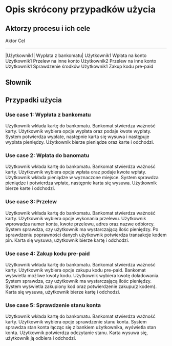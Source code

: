 Opis skrócony przypadków użycia
===============================

Aktorzy procesu i ich cele
--------------------------

Aktor       Cel 
----------- -----------------------------
|Użytkownik1| Wypłata z bankomatu|
Użytkownik1 Wpłata na konto
Użytkownik1 Przelew na inne konto
Użytkownik2 Przelew na inne konto
Użytkownik1 Sprawdzenie środków
Użytkownik1 Zakup kodu pre-paid

Słownik
-------

Przypadki użycia
----------------

### Use case 1: Wypłata z bankomatu

Użytkownik wkłada kartę do bankomatu. Bankomat stwierdza ważność karty. Użytkownik wybiera opcje wypłata oraz podaje kwote wypłaty. System potwierdza wypłate, następnie karta się wysuwa i następuje wypłata pieniędzy. Użytkownik bierze pieniądze oraz karte i odchodzi. 

### Use case 2: Wpłata do banomatu

Użytkownik wkłada kartę do bankomatu. Bankomat stwierdza ważność karty. Użytkownik wybiera opcje wpłata oraz podaje kwote wpłaty. Użytkownik wkłada pieniądze w wyznaczone miejsce. System sprawdza pieniądze i potwierdza wpłate, następnie karta się wysuwa. Użytkownik bierze karte i odchodzi. 

### Use case 3: Przelew 

Użytkownik wkłada kartę do bankomatu. Bankomat stwierdza ważność karty. Użytkownik wybiera opcje wykonania przelewu. Użytkownik wprowadza numer konta, kwote przelewu, adres oraz nazwe odbiorcy. System sprawdza, czy użytkownik ma wystarczającą ilośc pieniędzy. Po sprawdzeniu poprawności danych użytkownik potwierdza transakcje kodem pin. Karta się wysuwa, użytkownik bierze kartę i odchodzi.

### Use case 4: Zakup kodu pre-paid

Użytkownik wkłada kartę do bankomatu. Bankomat stwierdza ważność karty. Użytkownik wybiera opcje zakupu kodu pre-paid. Bankomat wyświetla możliwe kwoty kodu. Użytkownik wybiera kwotę doładowania. System sprawdza, czy użytkownik ma wystarczającą ilośc pieniędzy. System wyświetla zakupiony kod oraz potwierdzenie zakupu(z kodem). Karta się wysuwa, użytkownik bierze kartę i odchodzi.

### Use case 5: Sprawdzenie stanu konta

Użytkownik wkłada kartę do bankomatu. Bankomat stwierdza ważność karty. Użytkownik wybiera opcje sprawdzenie stanu konta. System sprawdza stan konta łącząc się z bankiem użytkownika, wyświetla stan konta. Użytkownik potwierdza odczytanie stanu. Karta wysuwa się, użytkownik ją odbiera i odchodzi.